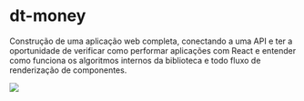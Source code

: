 # dt-money
Construção de uma aplicação web completa, conectando a uma API e ter a oportunidade de verificar como performar aplicações com React e entender como funciona os  algoritmos internos da biblioteca e todo fluxo de renderização de componentes.

<img src="https://user-images.githubusercontent.com/81385265/228301700-fece6b34-86e6-4b40-a498-13b5fb34c05a.png" />

<img src="" />

<img src="" />
